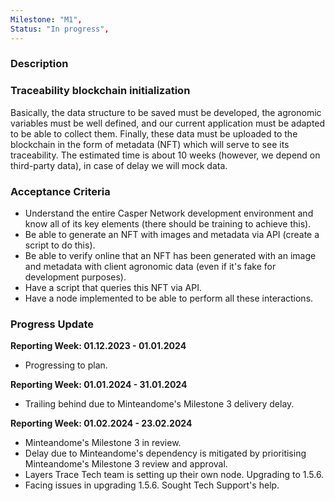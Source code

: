 ```yaml
---
Milestone: "M1",
Status: "In progress",
---
```

<!--lang:en--> 
### Description

### Traceability blockchain initialization

Basically, the data structure to be saved must be developed, the agronomic variables must be well defined, and our current application must be adapted to be able to collect them. Finally, these data must be uploaded to the blockchain in the form of metadata (NFT) which will serve to see its traceability. The estimated time is about 10 weeks (however, we depend on third-party data), in case of delay we will mock data.


### Acceptance Criteria

- Understand the entire Casper Network development environment and know all of its key elements (there should be training to achieve this).
- Be able to generate an NFT with images and metadata via API (create a script to do this).
- Be able to verify online that an NFT has been generated with an image and metadata with client agronomic data (even if it's fake for development purposes).
- Have a script that queries this NFT via API.
- Have a node implemented to be able to perform all these interactions.


### Progress Update

**Reporting Week: 01.12.2023 - 01.01.2024**
- Progressing to plan.

**Reporting Week: 01.01.2024 - 31.01.2024**
- Trailing behind due to Minteandome's Milestone 3 delivery delay.

**Reporting Week: 01.02.2024 - 23.02.2024**
- Minteandome's Milestone 3 in review. 
- Delay due to Minteandome's dependency is mitigated by prioritising Minteandome's Milestone 3 review and approval.
- Layers Trace Tech team is setting up their own node. Upgrading to 1.5.6. 
- Facing issues in upgrading 1.5.6. Sought Tech Support's help.

